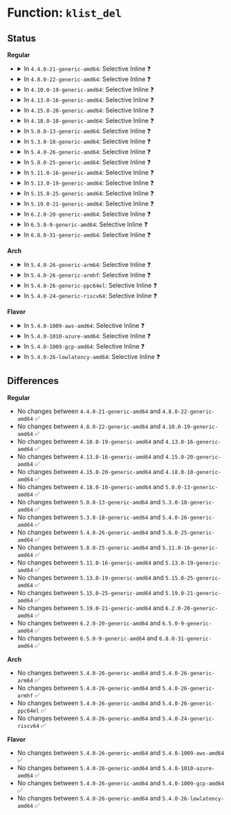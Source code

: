 # Function: <code>klist_del</code>

## Status
<b>Regular</b>
<ul>
<li>
<details>
<summary>In <code>4.4.0-21-generic-amd64</code>: Selective Inline ❓</summary>

```c
void klist_del(struct klist_node * n)
```

```json
{
  "name": "klist_del",
  "collision_type": "Unique Global",
  "inline_type": "Selective",
  "funcs": [
    {
      "addr": 18446744071587330240,
      "name": "klist_del",
      "external": true,
      "loc": "lib/klist.c:229",
      "file": "lib/klist.c",
      "inline": "not declared, inlined",
      "caller_inline": [
        "lib/klist.c:klist_remove"
      ],
      "caller_func": [
        "drivers/base/core.c:device_del",
        "drivers/base/core.c:device_del",
        "drivers/base/bus.c:bus_remove_device",
        "drivers/base/attribute_container.c:attribute_container_remove_device"
      ]
    }
  ],
  "symbols": [
    {
      "addr": 18446744071587330240,
      "name": "klist_del",
      "section": ".text",
      "bind": "STB_GLOBAL",
      "size": 16
    }
  ]
}
```
</details>
</li>
<li>
<details>
<summary>In <code>4.8.0-22-generic-amd64</code>: Selective Inline ❓</summary>

```c
void klist_del(struct klist_node * n)
```

```json
{
  "name": "klist_del",
  "collision_type": "Unique Global",
  "inline_type": "Selective",
  "funcs": [
    {
      "addr": 18446744071587828780,
      "name": "klist_del",
      "external": true,
      "loc": "lib/klist.c:229",
      "file": "lib/klist.c",
      "inline": "not declared, inlined",
      "caller_inline": [
        "lib/klist.c:klist_remove"
      ],
      "caller_func": [
        "drivers/base/core.c:device_del",
        "drivers/base/core.c:device_del",
        "drivers/base/bus.c:bus_remove_device",
        "drivers/base/attribute_container.c:attribute_container_remove_device"
      ]
    }
  ],
  "symbols": [
    {
      "addr": 18446744071587828592,
      "name": "klist_del",
      "section": ".text",
      "bind": "STB_GLOBAL",
      "size": 16
    }
  ]
}
```
</details>
</li>
<li>
<details>
<summary>In <code>4.10.0-19-generic-amd64</code>: Selective Inline ❓</summary>

```c
void klist_del(struct klist_node * n)
```

```json
{
  "name": "klist_del",
  "collision_type": "Unique Global",
  "inline_type": "Selective",
  "funcs": [
    {
      "addr": 18446744071588043708,
      "name": "klist_del",
      "external": true,
      "loc": "lib/klist.c:229",
      "file": "lib/klist.c",
      "inline": "not declared, inlined",
      "caller_inline": [
        "lib/klist.c:klist_remove"
      ],
      "caller_func": [
        "drivers/base/core.c:device_del",
        "drivers/base/core.c:device_del",
        "drivers/base/bus.c:bus_remove_device",
        "drivers/base/attribute_container.c:attribute_container_remove_device"
      ]
    }
  ],
  "symbols": [
    {
      "addr": 18446744071588043520,
      "name": "klist_del",
      "section": ".text",
      "bind": "STB_GLOBAL",
      "size": 16
    }
  ]
}
```
</details>
</li>
<li>
<details>
<summary>In <code>4.13.0-16-generic-amd64</code>: Selective Inline ❓</summary>

```c
void klist_del(struct klist_node * n)
```

```json
{
  "name": "klist_del",
  "collision_type": "Unique Global",
  "inline_type": "Selective",
  "funcs": [
    {
      "addr": 18446744071588207376,
      "name": "klist_del",
      "external": true,
      "loc": "lib/klist.c:229",
      "file": "lib/klist.c",
      "inline": "not declared, inlined",
      "caller_inline": [
        "lib/klist.c:klist_remove"
      ],
      "caller_func": [
        "drivers/base/core.c:device_del",
        "drivers/base/core.c:device_del",
        "drivers/base/bus.c:bus_remove_device",
        "drivers/base/attribute_container.c:attribute_container_remove_device"
      ]
    }
  ],
  "symbols": [
    {
      "addr": 18446744071588206832,
      "name": "klist_del",
      "section": ".text",
      "bind": "STB_GLOBAL",
      "size": 16
    }
  ]
}
```
</details>
</li>
<li>
<details>
<summary>In <code>4.15.0-20-generic-amd64</code>: Selective Inline ❓</summary>

```c
void klist_del(struct klist_node * n)
```

```json
{
  "name": "klist_del",
  "collision_type": "Unique Global",
  "inline_type": "Selective",
  "funcs": [
    {
      "addr": 18446744071588757024,
      "name": "klist_del",
      "external": true,
      "loc": "lib/klist.c:229",
      "file": "lib/klist.c",
      "inline": "not declared, inlined",
      "caller_inline": [
        "lib/klist.c:klist_remove"
      ],
      "caller_func": [
        "drivers/base/core.c:device_del",
        "drivers/base/core.c:device_del",
        "drivers/base/bus.c:bus_remove_device",
        "drivers/base/attribute_container.c:attribute_container_remove_device"
      ]
    }
  ],
  "symbols": [
    {
      "addr": 18446744071588756832,
      "name": "klist_del",
      "section": ".text",
      "bind": "STB_GLOBAL",
      "size": 16
    }
  ]
}
```
</details>
</li>
<li>
<details>
<summary>In <code>4.18.0-10-generic-amd64</code>: Selective Inline ❓</summary>

```c
void klist_del(struct klist_node * n)
```

```json
{
  "name": "klist_del",
  "collision_type": "Unique Global",
  "inline_type": "Selective",
  "funcs": [
    {
      "addr": 18446744071589135116,
      "name": "klist_del",
      "external": true,
      "loc": "lib/klist.c:229",
      "file": "lib/klist.c",
      "inline": "not declared, inlined",
      "caller_inline": [
        "lib/klist.c:klist_remove"
      ],
      "caller_func": [
        "drivers/base/core.c:device_del",
        "drivers/base/core.c:device_del",
        "drivers/base/bus.c:bus_remove_device",
        "drivers/base/attribute_container.c:attribute_container_remove_device"
      ]
    }
  ],
  "symbols": [
    {
      "addr": 18446744071589134928,
      "name": "klist_del",
      "section": ".text",
      "bind": "STB_GLOBAL",
      "size": 16
    }
  ]
}
```
</details>
</li>
<li>
<details>
<summary>In <code>5.0.0-13-generic-amd64</code>: Selective Inline ❓</summary>

```c
void klist_del(struct klist_node * n)
```

```json
{
  "name": "klist_del",
  "collision_type": "Unique Global",
  "inline_type": "Selective",
  "funcs": [
    {
      "addr": 18446744071589369964,
      "name": "klist_del",
      "external": true,
      "loc": "lib/klist.c:229",
      "file": "lib/klist.c",
      "inline": "not declared, inlined",
      "caller_inline": [
        "lib/klist.c:klist_remove"
      ],
      "caller_func": [
        "drivers/base/core.c:device_del",
        "drivers/base/core.c:device_del",
        "drivers/base/bus.c:bus_remove_device",
        "drivers/base/attribute_container.c:attribute_container_remove_device"
      ]
    }
  ],
  "symbols": [
    {
      "addr": 18446744071589369776,
      "name": "klist_del",
      "section": ".text",
      "bind": "STB_GLOBAL",
      "size": 16
    }
  ]
}
```
</details>
</li>
<li>
<details>
<summary>In <code>5.3.0-18-generic-amd64</code>: Selective Inline ❓</summary>

```c
void klist_del(struct klist_node * n)
```

```json
{
  "name": "klist_del",
  "collision_type": "Unique Global",
  "inline_type": "Selective",
  "funcs": [
    {
      "addr": 18446744071589827036,
      "name": "klist_del",
      "external": true,
      "loc": "lib/klist.c:228",
      "file": "lib/klist.c",
      "inline": "not declared, inlined",
      "caller_inline": [
        "lib/klist.c:klist_remove"
      ],
      "caller_func": [
        "drivers/base/core.c:device_del",
        "drivers/base/core.c:device_del",
        "drivers/base/bus.c:bus_remove_device",
        "drivers/base/attribute_container.c:attribute_container_remove_device"
      ]
    }
  ],
  "symbols": [
    {
      "addr": 18446744071589826848,
      "name": "klist_del",
      "section": ".text",
      "bind": "STB_GLOBAL",
      "size": 16
    }
  ]
}
```
</details>
</li>
<li>
<details>
<summary>In <code>5.4.0-26-generic-amd64</code>: Selective Inline ❓</summary>

```c
void klist_del(struct klist_node * n)
```

```json
{
  "name": "klist_del",
  "collision_type": "Unique Global",
  "inline_type": "Selective",
  "funcs": [
    {
      "addr": 18446744071590053244,
      "name": "klist_del",
      "external": true,
      "loc": "lib/klist.c:228",
      "file": "lib/klist.c",
      "inline": "not declared, inlined",
      "caller_inline": [
        "lib/klist.c:klist_remove"
      ],
      "caller_func": [
        "drivers/base/core.c:device_del",
        "drivers/base/core.c:device_del",
        "drivers/base/bus.c:bus_remove_device",
        "drivers/base/attribute_container.c:attribute_container_remove_device"
      ]
    }
  ],
  "symbols": [
    {
      "addr": 18446744071590053056,
      "name": "klist_del",
      "section": ".text",
      "bind": "STB_GLOBAL",
      "size": 16
    }
  ]
}
```
</details>
</li>
<li>
<details>
<summary>In <code>5.8.0-25-generic-amd64</code>: Selective Inline ❓</summary>

```c
void klist_del(struct klist_node * n)
```

```json
{
  "name": "klist_del",
  "collision_type": "Unique Global",
  "inline_type": "Selective",
  "funcs": [
    {
      "addr": 18446744071585048033,
      "name": "klist_del",
      "external": true,
      "loc": "lib/klist.c:228",
      "file": "lib/klist.c",
      "inline": "not declared, inlined",
      "caller_inline": [
        "lib/klist.c:klist_remove"
      ],
      "caller_func": [
        "drivers/base/core.c:device_del",
        "drivers/base/core.c:device_del",
        "drivers/base/bus.c:bus_remove_device",
        "drivers/base/attribute_container.c:attribute_container_remove_device"
      ]
    }
  ],
  "symbols": [
    {
      "addr": 18446744071585047856,
      "name": "klist_del",
      "section": ".text",
      "bind": "STB_GLOBAL",
      "size": 16
    }
  ]
}
```
</details>
</li>
<li>
<details>
<summary>In <code>5.11.0-16-generic-amd64</code>: Selective Inline ❓</summary>

```c
void klist_del(struct klist_node * n)
```

```json
{
  "name": "klist_del",
  "collision_type": "Unique Global",
  "inline_type": "Selective",
  "funcs": [
    {
      "addr": 18446744071585197857,
      "name": "klist_del",
      "external": true,
      "loc": "lib/klist.c:228",
      "file": "lib/klist.c",
      "inline": "not declared, inlined",
      "caller_inline": [
        "lib/klist.c:klist_remove"
      ],
      "caller_func": [
        "drivers/base/core.c:device_del",
        "drivers/base/core.c:device_del",
        "drivers/base/bus.c:bus_remove_device",
        "drivers/base/attribute_container.c:attribute_container_remove_device"
      ]
    }
  ],
  "symbols": [
    {
      "addr": 18446744071585197680,
      "name": "klist_del",
      "section": ".text",
      "bind": "STB_GLOBAL",
      "size": 16
    }
  ]
}
```
</details>
</li>
<li>
<details>
<summary>In <code>5.13.0-19-generic-amd64</code>: Selective Inline ❓</summary>

```c
void klist_del(struct klist_node * n)
```

```json
{
  "name": "klist_del",
  "collision_type": "Unique Global",
  "inline_type": "Selective",
  "funcs": [
    {
      "addr": 18446744071585081020,
      "name": "klist_del",
      "external": true,
      "loc": "lib/klist.c:228",
      "file": "lib/klist.c",
      "inline": "not declared, inlined",
      "caller_inline": [
        "lib/klist.c:klist_remove"
      ],
      "caller_func": [
        "drivers/base/core.c:device_del",
        "drivers/base/core.c:device_del",
        "drivers/base/bus.c:bus_remove_device",
        "drivers/base/attribute_container.c:attribute_container_remove_device"
      ]
    }
  ],
  "symbols": [
    {
      "addr": 18446744071585080832,
      "name": "klist_del",
      "section": ".text",
      "bind": "STB_GLOBAL",
      "size": 16
    }
  ]
}
```
</details>
</li>
<li>
<details>
<summary>In <code>5.15.0-25-generic-amd64</code>: Selective Inline ❓</summary>

```c
void klist_del(struct klist_node * n)
```

```json
{
  "name": "klist_del",
  "collision_type": "Unique Global",
  "inline_type": "Selective",
  "funcs": [
    {
      "addr": 18446744071585527974,
      "name": "klist_del",
      "external": true,
      "loc": "lib/klist.c:228",
      "file": "lib/klist.c",
      "inline": "not declared, inlined",
      "caller_inline": [
        "lib/klist.c:klist_remove"
      ],
      "caller_func": [
        "drivers/base/core.c:device_del",
        "drivers/base/core.c:device_del",
        "drivers/base/bus.c:bus_remove_device",
        "drivers/base/attribute_container.c:attribute_container_remove_device"
      ]
    }
  ],
  "symbols": [
    {
      "addr": 18446744071585527792,
      "name": "klist_del",
      "section": ".text",
      "bind": "STB_GLOBAL",
      "size": 16
    }
  ]
}
```
</details>
</li>
<li>
<details>
<summary>In <code>5.19.0-21-generic-amd64</code>: Selective Inline ❓</summary>

```c
void klist_del(struct klist_node * n)
```

```json
{
  "name": "klist_del",
  "collision_type": "Unique Global",
  "inline_type": "Selective",
  "funcs": [
    {
      "addr": 18446744071586681014,
      "name": "klist_del",
      "external": true,
      "loc": "lib/klist.c:228",
      "file": "lib/klist.c",
      "inline": "not declared, inlined",
      "caller_inline": [
        "lib/klist.c:klist_remove"
      ],
      "caller_func": [
        "drivers/base/core.c:device_del",
        "drivers/base/core.c:device_del",
        "drivers/base/bus.c:bus_add_driver",
        "drivers/base/bus.c:bus_remove_device",
        "drivers/base/attribute_container.c:attribute_container_remove_device"
      ]
    }
  ],
  "symbols": [
    {
      "addr": 18446744071586680800,
      "name": "klist_del",
      "section": ".text",
      "bind": "STB_GLOBAL",
      "size": 24
    }
  ]
}
```
</details>
</li>
<li>
<details>
<summary>In <code>6.2.0-20-generic-amd64</code>: Selective Inline ❓</summary>

```c
void klist_del(struct klist_node * n)
```

```json
{
  "name": "klist_del",
  "collision_type": "Unique Global",
  "inline_type": "Selective",
  "funcs": [
    {
      "addr": 18446744071595761430,
      "name": "klist_del",
      "external": true,
      "loc": "lib/klist.c:228",
      "file": "lib/klist.c",
      "inline": "not declared, inlined",
      "caller_inline": [
        "lib/klist.c:klist_remove"
      ],
      "caller_func": [
        "drivers/base/core.c:device_del",
        "drivers/base/core.c:device_del",
        "drivers/base/bus.c:bus_add_driver",
        "drivers/base/bus.c:bus_remove_device",
        "drivers/base/attribute_container.c:attribute_container_remove_device"
      ]
    }
  ],
  "symbols": [
    {
      "addr": 18446744071595761184,
      "name": "klist_del",
      "section": ".text",
      "bind": "STB_GLOBAL",
      "size": 24
    }
  ]
}
```
</details>
</li>
<li>
<details>
<summary>In <code>6.5.0-9-generic-amd64</code>: Selective Inline ❓</summary>

```c
void klist_del(struct klist_node * n)
```

```json
{
  "name": "klist_del",
  "collision_type": "Unique Global",
  "inline_type": "Selective",
  "funcs": [
    {
      "addr": 18446744071596285798,
      "name": "klist_del",
      "external": true,
      "loc": "lib/klist.c:228",
      "file": "lib/klist.c",
      "inline": "not declared, inlined",
      "caller_inline": [
        "lib/klist.c:klist_remove"
      ],
      "caller_func": [
        "drivers/base/core.c:device_del",
        "drivers/base/core.c:device_del",
        "drivers/base/bus.c:bus_add_driver",
        "drivers/base/bus.c:bus_remove_device",
        "drivers/base/attribute_container.c:attribute_container_remove_device"
      ]
    }
  ],
  "symbols": [
    {
      "addr": 18446744071596285552,
      "name": "klist_del",
      "section": ".text",
      "bind": "STB_GLOBAL",
      "size": 24
    }
  ]
}
```
</details>
</li>
<li>
<details>
<summary>In <code>6.8.0-31-generic-amd64</code>: Selective Inline ❓</summary>

```c
void klist_del(struct klist_node * n)
```

```json
{
  "name": "klist_del",
  "collision_type": "Unique Global",
  "inline_type": "Selective",
  "funcs": [
    {
      "addr": 18446744071597170662,
      "name": "klist_del",
      "external": true,
      "loc": "lib/klist.c:228",
      "file": "lib/klist.c",
      "inline": "not declared, inlined",
      "caller_inline": [
        "lib/klist.c:klist_remove"
      ],
      "caller_func": [
        "drivers/base/core.c:device_del",
        "drivers/base/core.c:device_del",
        "drivers/base/bus.c:bus_add_driver",
        "drivers/base/bus.c:bus_remove_device",
        "drivers/base/attribute_container.c:attribute_container_remove_device"
      ]
    }
  ],
  "symbols": [
    {
      "addr": 18446744071597170416,
      "name": "klist_del",
      "section": ".text",
      "bind": "STB_GLOBAL",
      "size": 24
    }
  ]
}
```
</details>
</li>
</ul>
<b>Arch</b>
<ul>
<li>
<details>
<summary>In <code>5.4.0-26-generic-arm64</code>: Selective Inline ❓</summary>

```c
void klist_del(struct klist_node * n)
```

```json
{
  "name": "klist_del",
  "collision_type": "Unique Global",
  "inline_type": "Selective",
  "funcs": [
    {
      "addr": 18446603336503829152,
      "name": "klist_del",
      "external": true,
      "loc": "lib/klist.c:228",
      "file": "lib/klist.c",
      "inline": "not declared, inlined",
      "caller_inline": [
        "lib/klist.c:klist_remove"
      ],
      "caller_func": [
        "drivers/base/core.c:device_del",
        "drivers/base/core.c:device_del",
        "drivers/base/bus.c:bus_remove_device",
        "drivers/base/attribute_container.c:attribute_container_remove_device"
      ]
    }
  ],
  "symbols": [
    {
      "addr": 18446603336503828952,
      "name": "klist_del",
      "section": ".text",
      "bind": "STB_GLOBAL",
      "size": 24
    }
  ]
}
```
</details>
</li>
<li>
<details>
<summary>In <code>5.4.0-26-generic-armhf</code>: Selective Inline ❓</summary>

```c
void klist_del(struct klist_node * n)
```

```json
{
  "name": "klist_del",
  "collision_type": "Unique Global",
  "inline_type": "Selective",
  "funcs": [
    {
      "addr": 3236448288,
      "name": "klist_del",
      "external": true,
      "loc": "lib/klist.c:228",
      "file": "lib/klist.c",
      "inline": "not declared, inlined",
      "caller_inline": [
        "lib/klist.c:klist_remove"
      ],
      "caller_func": [
        "drivers/base/core.c:device_del",
        "drivers/base/core.c:device_del",
        "drivers/base/bus.c:bus_remove_device",
        "drivers/base/attribute_container.c:attribute_container_remove_device"
      ]
    }
  ],
  "symbols": [
    {
      "addr": 3236448072,
      "name": "klist_del",
      "section": ".text",
      "bind": "STB_GLOBAL",
      "size": 24
    }
  ]
}
```
</details>
</li>
<li>
<details>
<summary>In <code>5.4.0-26-generic-ppc64el</code>: Selective Inline ❓</summary>

```c
void klist_del(struct klist_node * n)
```

```json
{
  "name": "klist_del",
  "collision_type": "Unique Global",
  "inline_type": "Selective",
  "funcs": [
    {
      "addr": 13835058055297675152,
      "name": "klist_del",
      "external": true,
      "loc": "lib/klist.c:228",
      "file": "lib/klist.c",
      "inline": "not declared, inlined",
      "caller_inline": [
        "lib/klist.c:klist_remove"
      ],
      "caller_func": [
        "drivers/base/core.c:device_del",
        "drivers/base/core.c:device_del",
        "drivers/base/bus.c:bus_remove_device",
        "drivers/base/attribute_container.c:attribute_container_remove_device"
      ]
    }
  ],
  "symbols": [
    {
      "addr": 13835058055297674064,
      "name": "klist_del",
      "section": ".text",
      "bind": "STB_GLOBAL",
      "size": 16
    }
  ]
}
```
</details>
</li>
<li>
<details>
<summary>In <code>5.4.0-24-generic-riscv64</code>: Selective Inline ❓</summary>

```c
void klist_del(struct klist_node * n)
```

```json
{
  "name": "klist_del",
  "collision_type": "Unique Global",
  "inline_type": "Selective",
  "funcs": [
    {
      "addr": 18446743936279722558,
      "name": "klist_del",
      "external": true,
      "loc": "lib/klist.c:228",
      "file": "lib/klist.c",
      "inline": "not declared, inlined",
      "caller_inline": [
        "lib/klist.c:klist_remove"
      ],
      "caller_func": [
        "drivers/base/core.c:device_del",
        "drivers/base/core.c:device_del",
        "drivers/base/bus.c:bus_remove_device",
        "drivers/base/attribute_container.c:attribute_container_remove_device"
      ]
    }
  ],
  "symbols": [
    {
      "addr": 18446743936279722364,
      "name": "klist_del",
      "section": ".text",
      "bind": "STB_GLOBAL",
      "size": 26
    }
  ]
}
```
</details>
</li>
</ul>
<b>Flavor</b>
<ul>
<li>
<details>
<summary>In <code>5.4.0-1009-aws-amd64</code>: Selective Inline ❓</summary>

```c
void klist_del(struct klist_node * n)
```

```json
{
  "name": "klist_del",
  "collision_type": "Unique Global",
  "inline_type": "Selective",
  "funcs": [
    {
      "addr": 18446744071589655500,
      "name": "klist_del",
      "external": true,
      "loc": "lib/klist.c:228",
      "file": "lib/klist.c",
      "inline": "not declared, inlined",
      "caller_inline": [
        "lib/klist.c:klist_remove"
      ],
      "caller_func": [
        "drivers/base/core.c:device_del",
        "drivers/base/core.c:device_del",
        "drivers/base/bus.c:bus_remove_device",
        "drivers/base/attribute_container.c:attribute_container_remove_device"
      ]
    }
  ],
  "symbols": [
    {
      "addr": 18446744071589655312,
      "name": "klist_del",
      "section": ".text",
      "bind": "STB_GLOBAL",
      "size": 16
    }
  ]
}
```
</details>
</li>
<li>
<details>
<summary>In <code>5.4.0-1010-azure-amd64</code>: Selective Inline ❓</summary>

```c
void klist_del(struct klist_node * n)
```

```json
{
  "name": "klist_del",
  "collision_type": "Unique Global",
  "inline_type": "Selective",
  "funcs": [
    {
      "addr": 18446744071589381324,
      "name": "klist_del",
      "external": true,
      "loc": "lib/klist.c:228",
      "file": "lib/klist.c",
      "inline": "not declared, inlined",
      "caller_inline": [
        "lib/klist.c:klist_remove"
      ],
      "caller_func": [
        "drivers/base/core.c:device_del",
        "drivers/base/core.c:device_del",
        "drivers/base/bus.c:bus_remove_device",
        "drivers/base/attribute_container.c:attribute_container_remove_device"
      ]
    }
  ],
  "symbols": [
    {
      "addr": 18446744071589381136,
      "name": "klist_del",
      "section": ".text",
      "bind": "STB_GLOBAL",
      "size": 16
    }
  ]
}
```
</details>
</li>
<li>
<details>
<summary>In <code>5.4.0-1009-gcp-amd64</code>: Selective Inline ❓</summary>

```c
void klist_del(struct klist_node * n)
```

```json
{
  "name": "klist_del",
  "collision_type": "Unique Global",
  "inline_type": "Selective",
  "funcs": [
    {
      "addr": 18446744071590098876,
      "name": "klist_del",
      "external": true,
      "loc": "lib/klist.c:228",
      "file": "lib/klist.c",
      "inline": "not declared, inlined",
      "caller_inline": [
        "lib/klist.c:klist_remove"
      ],
      "caller_func": [
        "drivers/base/core.c:device_del",
        "drivers/base/core.c:device_del",
        "drivers/base/bus.c:bus_remove_device",
        "drivers/base/attribute_container.c:attribute_container_remove_device"
      ]
    }
  ],
  "symbols": [
    {
      "addr": 18446744071590098688,
      "name": "klist_del",
      "section": ".text",
      "bind": "STB_GLOBAL",
      "size": 16
    }
  ]
}
```
</details>
</li>
<li>
<details>
<summary>In <code>5.4.0-26-lowlatency-amd64</code>: Selective Inline ❓</summary>

```c
void klist_del(struct klist_node * n)
```

```json
{
  "name": "klist_del",
  "collision_type": "Unique Global",
  "inline_type": "Selective",
  "funcs": [
    {
      "addr": 18446744071590149178,
      "name": "klist_del",
      "external": true,
      "loc": "lib/klist.c:228",
      "file": "lib/klist.c",
      "inline": "not declared, inlined",
      "caller_inline": [
        "lib/klist.c:klist_remove"
      ],
      "caller_func": [
        "drivers/base/core.c:device_del",
        "drivers/base/core.c:device_del",
        "drivers/base/bus.c:bus_remove_device",
        "drivers/base/attribute_container.c:attribute_container_remove_device"
      ]
    }
  ],
  "symbols": [
    {
      "addr": 18446744071590148992,
      "name": "klist_del",
      "section": ".text",
      "bind": "STB_GLOBAL",
      "size": 16
    }
  ]
}
```
</details>
</li>
</ul>

## Differences
<b>Regular</b>
<ul>
<li>
No changes between <code>4.4.0-21-generic-amd64</code> and <code>4.8.0-22-generic-amd64</code> ✅
</li>
<li>
No changes between <code>4.8.0-22-generic-amd64</code> and <code>4.10.0-19-generic-amd64</code> ✅
</li>
<li>
No changes between <code>4.10.0-19-generic-amd64</code> and <code>4.13.0-16-generic-amd64</code> ✅
</li>
<li>
No changes between <code>4.13.0-16-generic-amd64</code> and <code>4.15.0-20-generic-amd64</code> ✅
</li>
<li>
No changes between <code>4.15.0-20-generic-amd64</code> and <code>4.18.0-10-generic-amd64</code> ✅
</li>
<li>
No changes between <code>4.18.0-10-generic-amd64</code> and <code>5.0.0-13-generic-amd64</code> ✅
</li>
<li>
No changes between <code>5.0.0-13-generic-amd64</code> and <code>5.3.0-18-generic-amd64</code> ✅
</li>
<li>
No changes between <code>5.3.0-18-generic-amd64</code> and <code>5.4.0-26-generic-amd64</code> ✅
</li>
<li>
No changes between <code>5.4.0-26-generic-amd64</code> and <code>5.8.0-25-generic-amd64</code> ✅
</li>
<li>
No changes between <code>5.8.0-25-generic-amd64</code> and <code>5.11.0-16-generic-amd64</code> ✅
</li>
<li>
No changes between <code>5.11.0-16-generic-amd64</code> and <code>5.13.0-19-generic-amd64</code> ✅
</li>
<li>
No changes between <code>5.13.0-19-generic-amd64</code> and <code>5.15.0-25-generic-amd64</code> ✅
</li>
<li>
No changes between <code>5.15.0-25-generic-amd64</code> and <code>5.19.0-21-generic-amd64</code> ✅
</li>
<li>
No changes between <code>5.19.0-21-generic-amd64</code> and <code>6.2.0-20-generic-amd64</code> ✅
</li>
<li>
No changes between <code>6.2.0-20-generic-amd64</code> and <code>6.5.0-9-generic-amd64</code> ✅
</li>
<li>
No changes between <code>6.5.0-9-generic-amd64</code> and <code>6.8.0-31-generic-amd64</code> ✅
</li>
</ul>
<b>Arch</b>
<ul>
<li>
No changes between <code>5.4.0-26-generic-amd64</code> and <code>5.4.0-26-generic-arm64</code> ✅
</li>
<li>
No changes between <code>5.4.0-26-generic-amd64</code> and <code>5.4.0-26-generic-armhf</code> ✅
</li>
<li>
No changes between <code>5.4.0-26-generic-amd64</code> and <code>5.4.0-26-generic-ppc64el</code> ✅
</li>
<li>
No changes between <code>5.4.0-26-generic-amd64</code> and <code>5.4.0-24-generic-riscv64</code> ✅
</li>
</ul>
<b>Flavor</b>
<ul>
<li>
No changes between <code>5.4.0-26-generic-amd64</code> and <code>5.4.0-1009-aws-amd64</code> ✅
</li>
<li>
No changes between <code>5.4.0-26-generic-amd64</code> and <code>5.4.0-1010-azure-amd64</code> ✅
</li>
<li>
No changes between <code>5.4.0-26-generic-amd64</code> and <code>5.4.0-1009-gcp-amd64</code> ✅
</li>
<li>
No changes between <code>5.4.0-26-generic-amd64</code> and <code>5.4.0-26-lowlatency-amd64</code> ✅
</li>
</ul>
